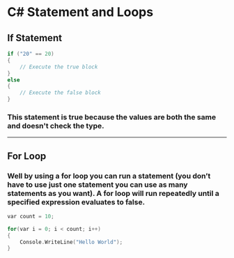 # C# Statement and Loops

## If Statement
```c
if ("20" == 20)
{
    // Execute the true block
} 
else
{
    // Execute the false block
}
```
### This statement is true because the values are both the same and doesn't check the type.
---
## For Loop
### Well by using a for loop you can run a statement (you don’t have to use just one statement you can use as many statements as you want). A for loop will run repeatedly until a specified expression evaluates to false.
```c 
var count = 10;

for(var i = 0; i < count; i++)
{
    Console.WriteLine("Hello World");
}
```
